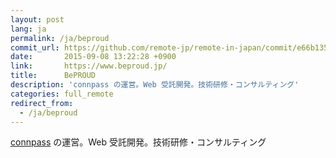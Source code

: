 ```yaml
---
layout: post
lang: ja
permalink: /ja/beproud
commit_url: https://github.com/remote-jp/remote-in-japan/commit/e66b1354afa4de58052a22e3248bc52582a43ec4
date:       2015-09-08 13:22:28 +0900
link:       https://www.beproud.jp/
title:      BePROUD
description: 'connpass の運営。Web 受託開発。技術研修・コンサルティング'
categories: full_remote
redirect_from:
  - /ja/beproud
---
```


<p><a href="https://connpass.com">connpass</a> の運営。Web 受託開発。技術研修・コンサルティング</p>
